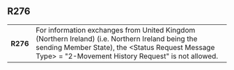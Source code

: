 ## R276
<table>
 <tr>
  <th>
   R276
  </th>
  <td>
   For information exchanges from United Kingdom (Northern Ireland) (i.e. Northern Ireland being the sending Member State), the &lt;Status Request Message Type&gt; = "2-Movement History Request" is not allowed.
  </td>
 </tr>
</table>
